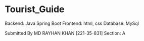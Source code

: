 # Tourist_Guide

 Backend: Java Spring Boot
 Frontend: html, css
 Database: MySql

 Submitted By
 MD RAYHAN KHAN [221-35-831]
 Section: A
